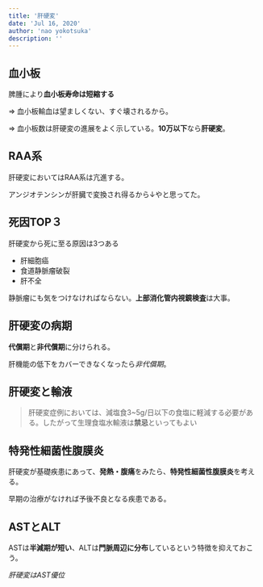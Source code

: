 ```yaml
---
title: '肝硬変'
date: 'Jul 16, 2020'
author: 'nao yokotsuka'
description: ''
---
```


## 血小板

脾腫により**血小板寿命は短縮する**

=> 血小板輸血は望ましくない、すぐ壊されるから。

=> 血小板数は肝硬変の進展をよく示している。**10万以下**なら**肝硬変**。

## RAA系

肝硬変においてはRAA系は亢進する。

アンジオテンシンが肝臓で変換され得るから↓やと思ってた。

## 死因TOP３

肝硬変から死に至る原因は3つある

- 肝細胞癌
- 食道静脈瘤破裂
- 肝不全

静脈瘤にも気をつけなければならない。**上部消化管内視鏡検査**は大事。

## 肝硬変の病期

**代償期**と**非代償期**に分けられる。

肝機能の低下をカバーできなくなったら*非代償期*。

## 肝硬変と輸液

> 肝硬変症例においては、減塩食3~5g/日以下の食塩に軽減する必要がある。したがって生理食塩水輸液は**禁忌**といってもよい

## 特発性細菌性腹膜炎

肝硬変が基礎疾患にあって、**発熱・腹痛**をみたら、**特発性細菌性腹膜炎**を考える。

早期の治療がなければ予後不良となる疾患である。

## ASTとALT

ASTは**半減期が短い**、ALTは**門脈周辺に分布**しているという特徴を抑えておこう。

*肝硬変はAST優位*